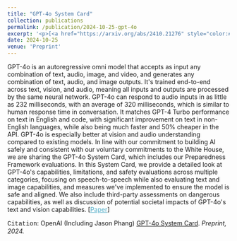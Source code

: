 ```yaml
---
title: "GPT-4o System Card"
collection: publications
permalink: /publication/2024-10-25-gpt-4o
excerpt: '<p>[<a href="https://arxiv.org/abs/2410.21276" style="color:#51ADC8;">Paper</a>] - <a href="/publication/2024-10-25-gpt-4o" style="color:#51ADC8;">Abstract</a><br /><span style="font-family:Courier New">Citation</span>: OpenAI (Including Jason Phang) <u>GPT-4o System Card</u>. <i>Preprint, 2024.</i></p>'
date: 2024-10-25
venue: 'Preprint'
---
```


GPT-4o is an autoregressive omni model that accepts as input any combination of text, audio, image, and video, and generates any combination of text, audio, and image outputs. It's trained end-to-end across text, vision, and audio, meaning all inputs and outputs are processed by the same neural network. GPT-4o can respond to audio inputs in as little as 232 milliseconds, with an average of 320 milliseconds, which is similar to human response time in conversation. It matches GPT-4 Turbo performance on text in English and code, with significant improvement on text in non-English languages, while also being much faster and 50% cheaper in the API. GPT-4o is especially better at vision and audio understanding compared to existing models. In line with our commitment to building AI safely and consistent with our voluntary commitments to the White House, we are sharing the GPT-4o System Card, which includes our Preparedness Framework evaluations. In this System Card, we provide a detailed look at GPT-4o's capabilities, limitations, and safety evaluations across multiple categories, focusing on speech-to-speech while also evaluating text and image capabilities, and measures we've implemented to ensure the model is safe and aligned. We also include third-party assessments on dangerous capabilities, as well as discussion of potential societal impacts of GPT-4o's text and vision capabilities.
[<a href="https://arxiv.org/abs/2410.21276" style="color:#51ADC8;">Paper</a>]

<span style="font-family:Courier New">Citation</span>: OpenAI (Including Jason Phang) <u>GPT-4o System Card</u>. <i>Preprint, 2024.</i> 